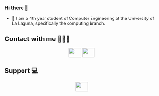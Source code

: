 ### Hi there 👋
- 📖  I am a 4th year student of Computer Engineering at the University of La Laguna, specifically the computing branch.

## Contact with me 🙋🏽‍♂️
<p align="center">
    <a href="https://www.linkedin.com/in/eduardo-exp%C3%B3sito-barrera-b31b62234/" target="blank"><img align="center" src="https://raw.githubusercontent.com/rahuldkjain/github-profile-readme-generator/master/src/images/icons/Social/linked-in-alt.svg" height="30" width="40" /></a>
    <a href="https://github.com/EduardoEB3" target="blank"><img align="center" src="https://raw.githubusercontent.com/rahuldkjain/github-profile-readme-generator/master/src/images/icons/Social/github.svg" height="30" width="40" /></a>
</p>

## Support 💻
<p align="center">
    <a href="https://mail.google.com/mail/u/0/#inbox?compose=GTvVlcRzDsVmJPGLvKPcnVTBhCHcXWvtDKWLPBbdrDPwxMVPBChGSXpQwRqsCmWvDxkmKfnqCrwQd" target="blank"><img align="center" src="https://raw.githubusercontent.com/fgnass/gmail-app/master/icon.iconset/icon_256x256.png" height="30" width="40" /></a>
</p>